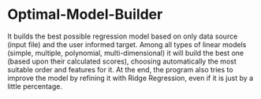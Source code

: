 # Optimal-Model-Builder

It builds the best possible regression model based on only data source (input file) and the user informed target. Among all types of linear models (simple, multiple, polynomial, multi-dimensional) it will build the best one (based upon their calculated scores), choosing automatically the most suitable order and features for it. At the end, the program also tries to improve the model by refining it with Ridge Regression, even if it is just by a little percentage.
